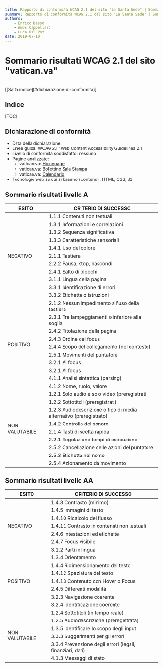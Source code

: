```yaml
---
title: Rapporto di conformità WCAG 2.1 del sito "La Santa Sede" | Sommario dei risultati
summary: Rapporto di conformità WCAG 2.1 del sito "La Santa Sede" | Sommario dei risultati.
authors:
    - Enrico Basso
    - Amos Cappellaro
    - Luca Dal Poz
date: 2019-07-10
---
```


# Sommario risultati WCAG 2.1 del sito "vatican.va"

<br>
[[Salta indice](#dichiarazione-di-conformita)]

## Indice

[TOC]

## Dichiarazione di conformità

- Data della dichiarazione:
- Linee guida: WCAG 2.1 "Web Content Accessibility Guidelines 2.1
- Livello di conformità soddisfatto: nessuno
- Pagine analizzate:
    - vatican.va: [Homepage](http://w2.vatican.va/content/vatican/it.html)
    - vatican.va: [Bollettino Sala Stampa](http://press.vatican.va/content/salastampa/it/bollettino.html)
    - vatican.va: [Calendario](http://w2.vatican.va/content/francesco/it/events/month.dir.html/2019/7.html)
- Tecnologie web su cui si basano i contenuti: HTML, CSS, JS

## Sommario risultati livello A

<table class="docutils">
    <thead>
        <tr>
            <th>ESITO</th>
            <th>CRITERIO DI SUCCESSO</th>
        </tr>
    </thead>
    <tbody>
        <tr class="danger">
            <td rowspan="11" class="result">NEGATIVO</td>
            <td>1.1.1 Contenuti non testuali</td>
        </tr>
        <tr class="danger">
            <td>1.3.1 Informazioni e correlazioni</td>
        </tr>
        <tr class="danger">
            <td>1.3.2 Sequenza significativa</td>
        </tr>
        <tr class="danger">
            <td>1.3.3 Caratteristiche sensoriali</td>
        </tr>
        <tr class="danger">
            <td>1.4.1 Uso del colore</td>
        </tr>
        <tr class="danger">
            <td>2.1.1 Tastiera</td>
        </tr>
        <tr class="danger">
            <td>2.2.2 Pausa, stop, nascondi</td>
        </tr>
        <tr class="danger">
            <td>2.4.1 Salto di blocchi</td>
        </tr>
        <tr class="danger">
            <td>3.1.1 Lingua della pagina</td>
        </tr>
        <tr class="danger">
            <td>3.3.1 Identificazione di errori</td>
        </tr>
        <tr class="danger">
            <td>3.3.2 Etichette o istruzioni</td>
        </tr>
        <tr class="success">
            <td rowspan="10" class="result">POSITIVO</td>
            <td>2.1.2 Nessun impedimento all'uso della tastiera</td>
        </tr>
        <tr class="success">
            <td>2.3.1 Tre lampeggiamenti o inferiore alla soglia</td>
        </tr>
        <tr class="success">
            <td>2.4.2 Titolazione della pagina</td>
        </tr>
        <tr class="success">
            <td>2.4.3 Ordine del focus</td>
        </tr>
        <tr class="success">
            <td>2.4.4 Scopo del collegamento (nel contesto)</td>
        </tr>
        <tr class="success">
            <td>2.5.1 Movimenti del puntatore</td>
        </tr>
        <tr class="success">
            <td>3.2.1 Al focus</td>
        </tr>
        <tr class="success">
            <td>3.2.1 Al focus</td>
        </tr>
        <tr class="success">
            <td>4.1.1 Analisi sintattica (parsing)</td>
        </tr>
        <tr class="success">
            <td>4.1.2 Nome, ruolo, valore</td>
        </tr>
        <tr class="warning">
            <td rowspan="9" class="result">NON VALUTABILE</td>
            <td>1.2.1 Solo audio e solo video (preregistrati)</td>
        </tr>
        <tr class="warning">
            <td>1.2.2 Sottotitoli (preregistrati)</td>
        </tr>
        <tr class="warning">
            <td>1.2.3 Audiodescrizione o tipo di media alternativo (preregistrato)</td>
        </tr>
        <tr class="warning">
            <td>1.4.2 Controllo del sonoro</td>
        </tr>
        <tr class="warning">
            <td>2.1.4 Tasti di scelta rapida</td>
        </tr>
        <tr class="warning">
            <td>2.2.1 Regolazione tempi di esecuzione</td>
        </tr>
        <tr class="warning">
            <td>2.5.2 Cancellazione delle azioni del puntatore</td>
        </tr>
        <tr class="warning">
            <td>2.5.3 Etichetta nel nome</td>
        </tr>
        <tr class="warning">
            <td>2.5.4 Azionamento da movimento</td>
        </tr>
    </tbody>
</table>

## Sommario risultati livello AA

<table class="docutils">
    <thead>
        <tr>
            <th>ESITO</th>
            <th>CRITERIO DI SUCCESSO</th>
        </tr>
    </thead>
    <tbody>
        <tr class="danger">
            <td rowspan="7" class="result">NEGATIVO</td>
            <td>1.4.3 Contrasto (minimo)</td>
        </tr>
        <tr class="danger">
            <td>1.4.5 Immagini di testo</td>
        </tr>
        <tr class="danger">
            <td>1.4.10 Ricalcolo del flusso</td>
        </tr>
        <tr class="danger">
            <td>1.4.11 Contrasto in contenuti non testuali</td>
        </tr>
        <tr class="danger">
            <td>2.4.6 Intestazioni ed etichette</td>
        </tr>
        <tr class="danger">
            <td>2.4.7 Focus visibile</td>
        </tr>
        <tr class="danger">
            <td>3.1.2 Parti in lingua</td>
        </tr>
        <tr class="success">
            <td rowspan="7" class="result">POSITIVO</td>
            <td>1.3.4 Orientamento</td>
        </tr>
        <tr class="success">
            <td>1.4.4 Ridimensionamento del testo</td>
        </tr>
        <tr class="success">
            <td>1.4.12 Spaziatura del testo</td>
        </tr>
        <tr class="success">
            <td>1.4.13 Contenuto con Hover o Focus</td>
        </tr>
        <tr class="success">
            <td>2.4.5 Differenti modalità</td>
        </tr>
        <tr class="success">
            <td>3.2.3 Navigazione coerente</td>
        </tr>
        <tr class="success">
            <td>3.2.4 Identificazione coerente</td>
        </tr>
        <tr class="warning">
            <td rowspan="6" class="result">NON VALUTABILE</td>
            <td>1.2.4 Sottotitoli (in tempo reale)</td>
        </tr>
        <tr class="warning">
            <td>1.2.5 Audiodescrizione (preregistrata)</td>
        </tr>
        <tr class="warning">
            <td>1.3.5 Identificare lo scopo degli input</td>
        </tr>
        <tr class="warning">
            <td>3.3.3 Suggerimenti per gli errori</td>
        </tr>
        <tr class="warning">
            <td>3.3.4 Prevenzione degli errori (legali, finanziari, dati)</td>
        </tr>
        <tr class="warning">
            <td>4.1.3 Messaggi di stato</td>
        </tr>
    </tbody>
</table>
